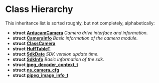 
# Class Hierarchy

This inheritance list is sorted roughly, but not completely, alphabetically:


* **struct** [**ArducamCamera**](struct_arducam_camera.md) _Camera drive interface and information._ 
* **struct** [**CameraInfo**](struct_camera_info.md) _Basic information of the camera module._ 
* **struct** [**ClassCamera**](struct_class_camera.md) 
* **struct** [**HuffTableT**](struct_huff_table_t.md) 
* **struct** [**SdkDate**](struct_sdk_date.md) _SDK version update time._ 
* **struct** [**SdkInfo**](union_sdk_info.md) _Basic information of the sdk._ 
* **struct** [**jpeg\_decoder\_context\_t**](structjpeg__decoder__context__t.md) 
* **struct** [**ns\_camera\_cfg**](structns__camera__cfg.md) 
* **struct** [**pjpeg\_image\_info\_t**](structpjpeg__image__info__t.md) 

